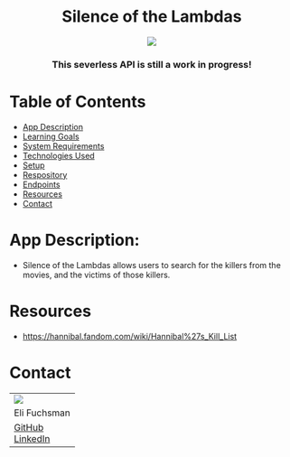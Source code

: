 <h1 align="center"> Silence of the Lambdas</h1>

 <div align="center">
  <a href="https://github.com/efuchsman/Silence-of-The-Lambdas">
    <img src = "https://media.giphy.com/media/v1.Y2lkPTc5MGI3NjExbGVjcXJpbGJhNHcyYXNiMHZhNTA5anY1ZGZhcjNhdTNtd2pudWs5eCZlcD12MV9pbnRlcm5hbF9naWZfYnlfaWQmY3Q9Zw/l2SpUEkYKiyRewWqc/giphy.gif">
  </a>
</div>

  <h3 align="center">
    This severless API is still a work in progress!
    <br />
  </h3>
</div>

# Table of Contents
* [App Description](#app-description)
* [Learning Goals](#learning-goals)
* [System Requirements](#system-requirements)
* [Technologies Used](#technologies-used)
* [Setup](#setup)
* [Respository](#repository)
* [Endpoints](#endpoints)
* [Resources](#resources)
* [Contact](#contact)

# App Description:
* Silence of the Lambdas allows users to search for the killers from the movies, and the victims of those killers.

# Resources

- https://hannibal.fandom.com/wiki/Hannibal%27s_Kill_List

# Contact

<table align="center">
  <tr>
    <td><img src="https://avatars.githubusercontent.com/u/104859844?s=150&v=4"></td>
  </tr>
  <tr>
    <td>Eli Fuchsman</td>
  </tr>
  <tr>
    <td>
      <a href="https://github.com/efuchsman">GitHub</a><br>
      <a href="https://www.linkedin.com/in/elifuchsman/">LinkedIn</a>
   </td>
  </tr>
</table>
